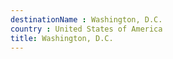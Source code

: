 ```yaml
---
destinationName : Washington, D.C.
country : United States of America
title: Washington, D.C.
---
```

